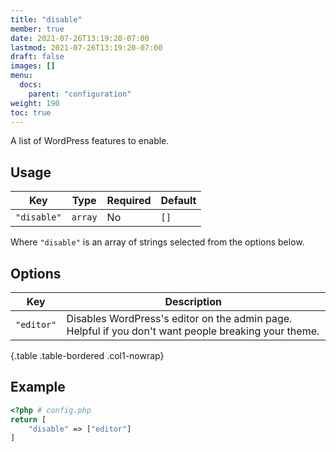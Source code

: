 ```yaml
---
title: "disable"
member: true
date: 2021-07-26T13:19:20-07:00
lastmod: 2021-07-26T13:19:20-07:00
draft: false
images: []
menu:
  docs:
    parent: "configuration"
weight: 190
toc: true
---
```


A list of WordPress features to enable.

## Usage

| Key         | Type    | Required | Default |
| ----------- | ------- | -------- | ------- |
| `"disable"` | `array` | No       | `[]`    |

Where `"disable"` is an array of strings selected from the options below.

## Options

| Key        | Description                                                                                          |
| ---------- | ---------------------------------------------------------------------------------------------------- |
| `"editor"` | Disables WordPress's editor on the admin page. Helpful if you don't want people breaking your theme. |
{.table .table-bordered .col1-nowrap}

## Example

```php
<?php # config.php
return [
    "disable" => ["editor"]
]
```
